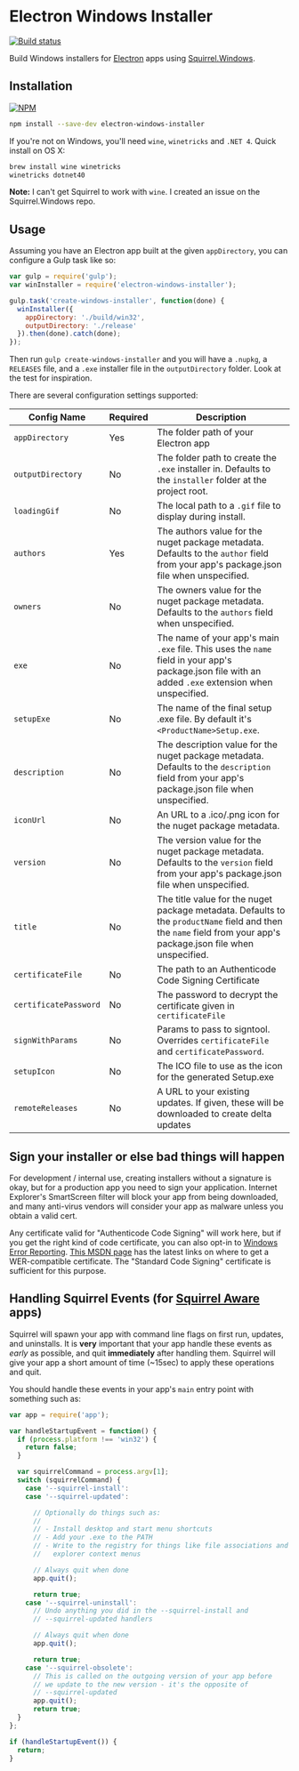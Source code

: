 # Electron Windows Installer

[![Build status](https://ci.appveyor.com/api/projects/status/q1i12hq89i73c4ud/branch/master?svg=true)](https://ci.appveyor.com/project/Aluxian/electron-windows-installer/branch/master)

Build Windows installers for [Electron](https://github.com/atom/electron) apps using [Squirrel.Windows](https://github.com/Squirrel/Squirrel.Windows).

## Installation

[![NPM](https://nodei.co/npm/electron-windows-installer.png)](https://nodei.co/npm/electron-windows-installer/)

```sh
npm install --save-dev electron-windows-installer
```

If you're not on Windows, you'll need `wine`, `winetricks` and `.NET 4`. Quick install on OS X:

```sh
brew install wine winetricks
winetricks dotnet40
```

**Note:** I can't get Squirrel to work with `wine`. I created an issue on the Squirrel.Windows repo.

## Usage

Assuming you have an Electron app built at the given `appDirectory`, you can configure a Gulp task like so:

```js
var gulp = require('gulp');
var winInstaller = require('electron-windows-installer');

gulp.task('create-windows-installer', function(done) {
  winInstaller({
    appDirectory: './build/win32',
    outputDirectory: './release'
  }).then(done).catch(done);
});
```

Then run `gulp create-windows-installer` and you will have a `.nupkg`, a `RELEASES` file, and a `.exe` installer file in the `outputDirectory` folder.
Look at the test for inspiration.

There are several configuration settings supported:

| Config Name           | Required | Description |
| --------------------- | -------- | ----------- |
| `appDirectory`        | Yes      | The folder path of your Electron app |
| `outputDirectory`     | No       | The folder path to create the `.exe` installer in. Defaults to the `installer` folder at the project root. |
| `loadingGif`          | No       | The local path to a `.gif` file to display during install. |
| `authors`             | Yes      | The authors value for the nuget package metadata. Defaults to the `author` field from your app's package.json file when unspecified. |
| `owners`              | No       | The owners value for the nuget package metadata. Defaults to the `authors` field when unspecified. |
| `exe`                 | No       | The name of your app's main `.exe` file. This uses the `name` field in your app's package.json file with an added `.exe` extension when unspecified. |
| `setupExe`            | No       | The name of the final setup .exe file. By default it's `<ProductName>Setup.exe`. |
| `description`         | No       | The description value for the nuget package metadata. Defaults to the `description` field from your app's package.json file when unspecified. |
| `iconUrl`             | No       | An URL to a .ico/.png icon for the nuget package metadata. |
| `version`             | No       | The version value for the nuget package metadata. Defaults to the `version` field from your app's package.json file when unspecified. |
| `title`               | No       | The title value for the nuget package metadata. Defaults to the `productName` field and then the `name` field from your app's package.json file when unspecified. |
| `certificateFile`     | No       | The path to an Authenticode Code Signing Certificate |
| `certificatePassword` | No       | The password to decrypt the certificate given in `certificateFile` |
| `signWithParams`      | No       | Params to pass to signtool.  Overrides `certificateFile` and `certificatePassword`. |
| `setupIcon`           | No       | The ICO file to use as the icon for the generated Setup.exe |
| `remoteReleases`      | No       | A URL to your existing updates. If given, these will be downloaded to create delta updates |

## Sign your installer or else bad things will happen

For development / internal use, creating installers without a signature is okay, but for a production app you need to sign your application. Internet Explorer's SmartScreen filter will block your app from being downloaded, and many anti-virus vendors will consider your app as malware unless you obtain a valid cert.

Any certificate valid for "Authenticode Code Signing" will work here, but if you get the right kind of code certificate, you can also opt-in to [Windows Error Reporting](http://en.wikipedia.org/wiki/Windows_Error_Reporting). [This MSDN page](http://msdn.microsoft.com/en-us/library/windows/hardware/hh801887.aspx) has the latest links on where to get a WER-compatible certificate. The "Standard Code Signing" certificate is sufficient for this purpose.

## Handling Squirrel Events (for [Squirrel Aware](https://github.com/Squirrel/Squirrel.Windows/blob/master/docs/squirrel-events.md) apps)

Squirrel will spawn your app with command line flags on first run, updates, and uninstalls.
It is **very** important that your app handle these events as _early_ as possible, and quit **immediately** after handling them.
Squirrel will give your app a short amount of time (~15sec) to apply these operations and quit.

You should handle these events in your app's `main` entry point with something such as:

```js
var app = require('app');

var handleStartupEvent = function() {
  if (process.platform !== 'win32') {
    return false;
  }

  var squirrelCommand = process.argv[1];
  switch (squirrelCommand) {
    case '--squirrel-install':
    case '--squirrel-updated':

      // Optionally do things such as:
      //
      // - Install desktop and start menu shortcuts
      // - Add your .exe to the PATH
      // - Write to the registry for things like file associations and
      //   explorer context menus

      // Always quit when done
      app.quit();

      return true;
    case '--squirrel-uninstall':
      // Undo anything you did in the --squirrel-install and
      // --squirrel-updated handlers

      // Always quit when done
      app.quit();

      return true;
    case '--squirrel-obsolete':
      // This is called on the outgoing version of your app before
      // we update to the new version - it's the opposite of
      // --squirrel-updated
      app.quit();
      return true;
  }
};

if (handleStartupEvent()) {
  return;
}
```
